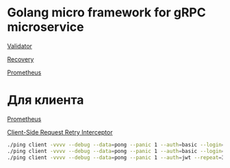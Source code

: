 # Golang micro framework for gRPC microservice

[Validator](https://github.com/mwitkow/go-proto-validators)

[Recovery](https://github.com/grpc-ecosystem/go-grpc-middleware/tree/master/recovery)

[Prometheus](https://github.com/grpc-ecosystem/go-grpc-prometheus)


# Для клиента

[Prometheus](https://github.com/grpc-ecosystem/go-grpc-prometheus)

[Client-Side Request Retry Interceptor](https://github.com/grpc-ecosystem/go-grpc-middleware/tree/master/retry)


```bash
./ping client -vvvv --debug --data=pong --panic 1 --auth=basic --login=dev --passwd=disabled --repeat=2
./ping client -vvvv --debug --data=pong --panic 1 --auth=basic --login=dev --passwd=12345678 --repeat=2
./ping client -vvvv --debug --data=pong --panic 1 --auth=jwt --repeat=3
```
